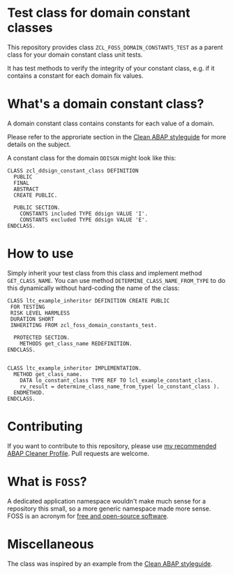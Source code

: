 # Test class for domain constant classes 

This repository provides class `ZCL_FOSS_DOMAIN_CONSTANTS_TEST` as a parent class for your domain constant class unit tests.

It has test methods to verify the integrity of your constant class, e.g. if it contains a constant for each domain fix values.

# What's a domain constant class?

A domain constant class contains constants for each value of a domain. 

Please refer to the approriate section in the [Clean ABAP styleguide](https://github.com/SAP/styleguides/blob/93499d0/clean-abap/sub-sections/Enumerations.md) for more details on the subject.

A constant class for the domain `DDISGN` might look like this:

````abap
CLASS zcl_ddsign_constant_class DEFINITION
  PUBLIC
  FINAL
  ABSTRACT
  CREATE PUBLIC.

  PUBLIC SECTION.
    CONSTANTS included TYPE ddsign VALUE 'I'.
    CONSTANTS excluded TYPE ddsign VALUE 'E'.
ENDCLASS.
````

# How to use 

Simply inherit your test class from this class and implement method `GET_CLASS_NAME`.
You can use method `DETERMINE_CLASS_NAME_FROM_TYPE` to do this dynamically without hard-coding the name of the class:

````abap
CLASS ltc_example_inheritor DEFINITION CREATE PUBLIC
 FOR TESTING
 RISK LEVEL HARMLESS
 DURATION SHORT
 INHERITING FROM zcl_foss_domain_constants_test.

  PROTECTED SECTION.
    METHODS get_class_name REDEFINITION.
ENDCLASS.


CLASS ltc_example_inheritor IMPLEMENTATION.
  METHOD get_class_name.
    DATA lo_constant_class TYPE REF TO lcl_example_constant_class.
    rv_result = determine_class_name_from_type( lo_constant_class ).
  ENDMETHOD.
ENDCLASS.
````

# Contributing

If you want to contribute to this repository, please use [my recommended ABAP Cleaner Profile](https://github.com/ConjuringCoffee/abap-cleaner-recommendation).
Pull requests are welcome.

# What is `FOSS`?

A dedicated application namespace wouldn't make much sense for a repository this small, so a more generic namespace made more sense.
FOSS is an acronym for [free and open-source software](https://en.wikipedia.org/wiki/Free_and_open-source_software).

# Miscellaneous

The class was inspired by an example from the [Clean ABAP styleguide](https://github.com/SAP/styleguides/blob/93499d0/clean-abap/sub-sections/Enumerations.md#prefer-classes-to-interfaces).